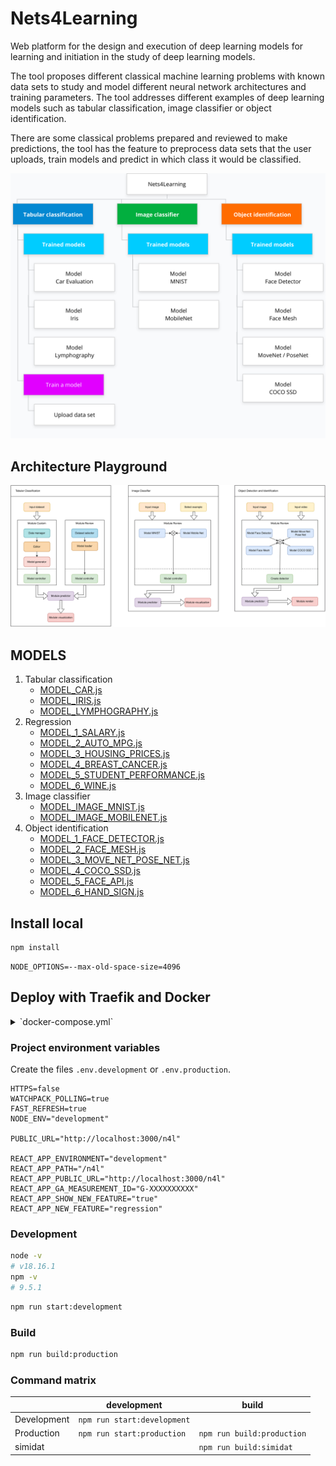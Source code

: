 Nets4Learning
=============

Web platform for the design and execution of deep learning models for learning and initiation in the study of deep learning models.

The tool proposes different classical machine learning problems with known data sets to study and model different neural network architectures and training parameters. The tool addresses different examples of deep learning models such as
tabular classification, image classifier or object identification.

There are some classical problems prepared and reviewed to make predictions, the tool has the feature to preprocess data sets that the user uploads, train models and predict in which class it would be classified.

![sitemap](public/sitemap.png)

## Architecture Playground

![Architecture Playground](public/docs/n4l.svg)

## MODELS

1. Tabular classification
   - [MODEL_CAR.js](src/pages/playground/0_TabularClassification/models/MODEL_CAR.js)
   - [MODEL_IRIS.js](src/pages/playground/0_TabularClassification/models/MODEL_IRIS.js)
   - [MODEL_LYMPHOGRAPHY.js](src/pages/playground/0_TabularClassification/models/MODEL_LYMPHOGRAPHY.js)
2. Regression
   - [MODEL_1_SALARY.js](src/pages/playground/1_Regression/models/MODEL_1_SALARY.js)
   - [MODEL_2_AUTO_MPG.js](src/pages/playground/1_Regression/models/MODEL_2_AUTO_MPG.js)
   - [MODEL_3_HOUSING_PRICES.js](src/pages/playground/1_Regression/models/MODEL_3_HOUSING_PRICES.js)
   - [MODEL_4_BREAST_CANCER.js](src/pages/playground/1_Regression/models/MODEL_4_BREAST_CANCER.js)
   - [MODEL_5_STUDENT_PERFORMANCE.js](src/pages/playground/1_Regression/models/MODEL_5_STUDENT_PERFORMANCE.js) 
   - [MODEL_6_WINE.js](src/pages/playground/1_Regression/models/MODEL_6_WINE.js) 
3. Image classifier
    - [MODEL_IMAGE_MNIST.js](src/pages/playground/3_ImageClassification/models/MODEL_IMAGE_MNIST.js)
    - [MODEL_IMAGE_MOBILENET.js](src/pages/playground/3_ImageClassification/models/MODEL_IMAGE_MOBILENET.js)
4. Object identification
    - [MODEL_1_FACE_DETECTOR.js](src/pages/playground/2_ObjectDetection/models/MODEL_1_FACE_DETECTOR.js)
    - [MODEL_2_FACE_MESH.js](src/pages/playground/2_ObjectDetection/models/MODEL_2_FACE_MESH.js)
    - [MODEL_3_MOVE_NET_POSE_NET.js](src/pages/playground/2_ObjectDetection/models/MODEL_3_MOVE_NET_POSE_NET.js)
    - [MODEL_4_COCO_SSD.js](src/pages/playground/2_ObjectDetection/models/MODEL_4_COCO_SSD.js)
    - [MODEL_5_FACE_API.js](src/pages/playground/2_ObjectDetection/models/MODEL_5_FACE_API.js)
    - [MODEL_6_HAND_SIGN.js](src/pages/playground/2_ObjectDetection/models/MODEL_6_HAND_SIGN.js)

## Install local

```bash
npm install
```

```dosini
NODE_OPTIONS=--max-old-space-size=4096
```


## Deploy with Traefik and Docker

<details>
<summary> `docker-compose.yml` </summary>

```yml
networks:
 - proxy

services:
  # traefik: ...

  n4l:
    container_name: "${PROJECT_NAME}_n4l"
    build:
      context: ./Path/To/n4l-repository/
      dockerfile: Dockerfile
      args:
        ARG_BUILD: simidat
    networks:
      - proxy
    labels:
      - "traefik.http.routers.${PROJECT_NAME}_n4l.entrypoints=https"
      - "traefik.http.routers.${PROJECT_NAME}_n4l.rule=Host(`example.com`) && PathPrefix(`/n4l`)"
      - "traefik.http.routers.${PROJECT_NAME}_n4l.tls=true"
      - "traefik.http.routers.${PROJECT_NAME}_n4l.middlewares=secure-public@file,n4l-stripprefix"
      - "traefik.http.middlewares.n4l-stripprefix.stripprefix.prefixes=/n4l"
      - "traefik.http.services.n4l.loadbalancer.server.port=3000"
```

</details>

### Project environment variables

Create the files `.env.development` or `.env.production`.

```dosini
HTTPS=false
WATCHPACK_POLLING=true
FAST_REFRESH=true
NODE_ENV="development"

PUBLIC_URL="http://localhost:3000/n4l"

REACT_APP_ENVIRONMENT="development"
REACT_APP_PATH="/n4l"
REACT_APP_PUBLIC_URL="http://localhost:3000/n4l"
REACT_APP_GA_MEASUREMENT_ID="G-XXXXXXXXXX"
REACT_APP_SHOW_NEW_FEATURE="true"
REACT_APP_NEW_FEATURE="regression"
```

### Development


```bash
node -v 
# v18.16.1
npm -v 
# 9.5.1
```

```bash
npm run start:development
```

### Build

```bash
npm run build:production
```

### Command matrix

|             | development                 | build                      |
|-------------|-----------------------------|----------------------------|
| Development | `npm run start:development` |                            |
| Production  | `npm run start:production`  | `npm run build:production` |
| simidat     |                             | `npm run build:simidat`    |

